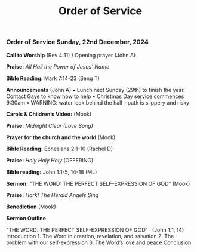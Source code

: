 ﻿---
layout: oos
title: Order of Service
---
### Order of Service Sunday, 22nd December, 2024

**Call to Worship** (Rev 4:11) / Opening prayer (John A)

**Praise:** *All Hail the Power of Jesus’ Name*

**Bible Reading:** Mark 7:14-23 (Seng T)

**Announcements** (John A)
    • Lunch next Sunday (29th) to finish the year. Contact Gaye to know how to help
    • Christmas Day service commences 9:30am
    • WARNING: water leak behind the hall – path is slippery and risky

**Carols & Children’s Video:** (Mook)

**Praise:** *Midnight Clear (Love Song)*

**Prayer for the church and the world** (Mook)

**Bible Reading:** Ephesians 2:1-10 (Rachel D)

**Praise:** *Holy Holy Holy* (OFFERING)

**Bible reading:** John 1:1-5, 14-18 (ML)

**Sermon:**  “THE WORD: THE PERFECT SELF-EXPRESSION OF GOD” (Mook)

**Praise:** *Hark! The Herald Angels Sing*

**Benediction**  (Mook)


**Sermon Outline**

“THE WORD: THE PERFECT SELF-EXPRESSION OF GOD”   (John 1:1, 14)
Introduction
    1. The Word in creation, revelation, and salvation
    2. The problem with our self-expression
    3. The Word’s love and peace
Conclusion

